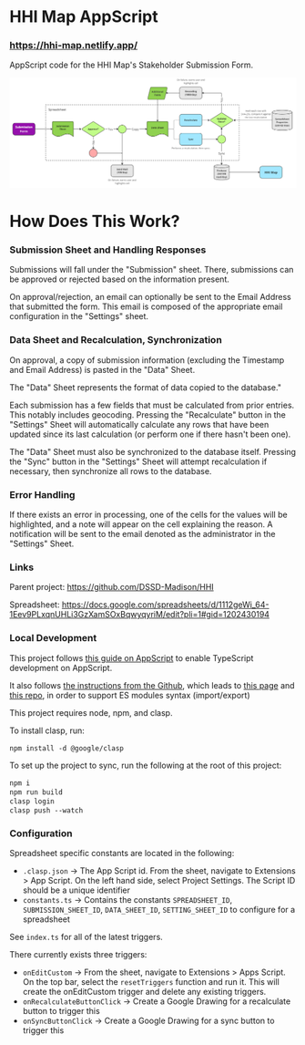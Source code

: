# HHI Map AppScript
### https://hhi-map.netlify.app/

AppScript code for the HHI Map's Stakeholder Submission Form.

![flow graph](./flow.png)

# How Does This Work?

### Submission Sheet and Handling Responses
Submissions will fall under the "Submission" sheet. There, submissions can be approved or rejected based on the information present.
 
On approval/rejection, an email can optionally be sent to the Email Address that submitted the form. This email is composed of the appropriate email configuration in the "Settings" sheet. 
### Data Sheet and Recalculation, Synchronization
On approval, a copy of submission information (excluding the Timestamp and Email Address) is pasted in the "Data" Sheet. 

The "Data" Sheet represents the format of data copied to the database."

Each submission has a few fields that must be calculated from prior entries. This notably includes geocoding. Pressing the "Recalculate" button in the "Settings" Sheet will automatically calculate any rows that have been updated since its last calculation (or perform one if there hasn't been one).

The "Data" Sheet must also be synchronized to the database itself. Pressing the "Sync" button in the "Settings" Sheet will attempt recalculation if necessary, then synchronize all rows to the database.
### Error Handling
If there exists an error in processing, one of the cells for the values will be highlighted, and a note will appear on the cell explaining the reason. A notification will be sent to the email denoted as the administrator in the "Settings" Sheet.

### Links

Parent project: https://github.com/DSSD-Madison/HHI

Spreadsheet: https://docs.google.com/spreadsheets/d/1112geWi_64-1Eev9PLxqnUHLi3GzXamSOxBqwyqyriM/edit?pli=1#gid=1202430194

### Local Development
This project follows [this guide on AppScript](https://developers.google.com/apps-script/guides/typescript) to enable TypeScript development on AppScript.

It also follows [the instructions from the Github](https://github.com/google/clasp/blob/master/docs/typescript.md), which leads to [this page](https://github.com/google/clasp/blob/master/docs/esmodules.md) and [this repo](https://github.com/atti187/esmodules/blob/main/babel.config.js), in order to support ES modules syntax (import/export)

This project requires node, npm, and clasp.

To install clasp, run:
```
npm install -d @google/clasp
```

To set up the project to sync, run the following at the root of this project:
```
npm i
npm run build
clasp login
clasp push --watch
```

### Configuration

Spreadsheet specific constants are located in the following:
- `.clasp.json` -> The App Script id. From the sheet, navigate to Extensions > App Script. On the left hand side, select Project Settings. The Script ID should be a unique identifier
- `constants.ts` -> Contains the constants `SPREADSHEET_ID`, `SUBMISSION_SHEET_ID`, `DATA_SHEET_ID`, `SETTING_SHEET_ID` to configure for a spreadsheet

See `index.ts` for all of the latest triggers.

There currently exists three triggers:
- `onEditCustom` -> From the sheet, navigate to Extensions > Apps Script. On the top bar, select the `resetTriggers` function and run it. This will create the onEditCustom trigger and delete any existing triggers.
- `onRecalculateButtonClick` -> Create a Google Drawing for a recalculate button to trigger this 
- `onSyncButtonClick` -> Create a Google Drawing for a sync button to trigger this 
